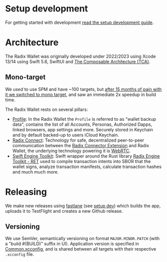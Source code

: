 # Setup development
For getting started with development [read the setup development guide][devSetup].

# Architecture
The Radix Wallet was originally developed under 2022/2023 using Xcode 13/14 using Swift 5.6, SwiftUI and [The Composable Architecture (TCA)][tca].

## Mono-target
We _used_ to  use SPM and have ~100 targets, but [after 15 months of pain with it we switched to mono target](https://github.com/radixdlt/babylon-wallet-ios/pull/842), and saw an immediate 2x speedup in build time.

The Radix Wallet rests on several pillars:
* [Profile](./RadixWallet/Profile): In the Radix Wallet the `Profile` is referred to as "wallet backup data", contains the list of all Accounts, Personas, Authorized Dapps, linked browsers, app settings and more. Securely stored in Keychain and by default backed-up to users iCloud Keychain.  
* [Radix Connect](./RadixWallet/RadixConnect): Technology for safe, decentralized peer-to-peer communication between the [Radix Connector Extension][ce] and Radix Wallet, the underlying technology powering it is [WebRTC][webrtc]. 
* [Swift Engine Toolkit][set]: Swift wrapper around the Rust library [Radix Engine Toolkit - RET][ret] used to compile transaction intents into SBOR that the wallet signs, analyze transaction manifests, calculate transaction hashes and much much more.  


# Releasing
We make new releases using [fastlane][fastlane] (see [setup dev][devSetup]) which builds the app, uploads it to TestFlight and creates a new Github release.

## Versioning
We use SemVer, semantically versioning on format `MAJOR.MINOR.PATCH` (with a "build #\(BUILD)" suffix in UI).
Application version is specified in [Common.xcconfig](App/Config/Common.xcconfig), and is shared between all targets with their respective `.xcconfig` file.

[devSetup]: ./SETUP_DEV.md
[tca]: https://github.com/pointfreeco/swift-composable-architecture
[ret]: https://github.com/radixdlt/radix-engine-toolkit
[set]: https://github.com/radixdlt/swift-engine-toolkit
[ce]: https://github.com/radixdlt/connector-extension
[fastlane]: https://docs.fastlane.tools/
[webrtc]: https://webrtc.org/